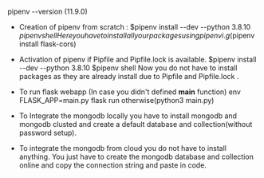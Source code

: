pipenv --version            (11.9.0)
* Creation of pipenv from scratch :
    $pipenv install --dev --python 3.8.10
    $pipenv shell
    Here you have to install all your packages using pipenv i.g($pipenv install flask-cors)

* Activation of pipenv if Pipfile and Pipfile.lock is available.
    $pipenv install --dev --python 3.8.10
    $pipenv shell
    Now you do not have to install packages as they are already install due to Pipfile and Pipfile.lock .

* To run flask webapp                              (In case you didn't defined __main__ function)
    env FLASK_APP=main.py flask run
    otherwise(python3 main.py)

* To Integrate the mongodb locally you have to install mongodb and mongodb clusted and create a default database and collection(without password setup).

* To integrate the mongodb from cloud you do not have to install anything. You just have to create the mongodb database and collection online and copy the connection string and paste in code.
